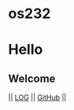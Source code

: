 # os232
# Hello
## Welcome 
||  [LOG](TXT/mylog.txt) || [GitHub](https://github.com/Marsupilamieue) ||
